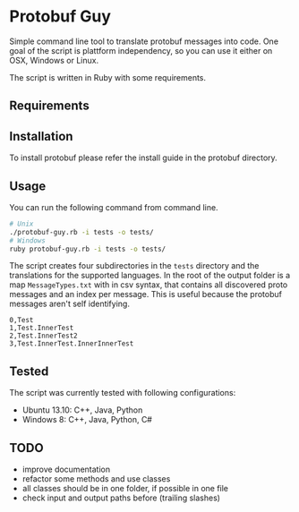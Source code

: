 Protobuf Guy
============

Simple command line tool to translate protobuf messages into code. One goal of the script is plattform independency, so you can use it either on OSX, Windows or Linux. 

The script is written in Ruby with some requirements.

## Requirements


 
## Installation

To install protobuf please refer the install guide in the protobuf directory.

## Usage

You can run the following command from command line.

```BASH
# Unix
./protobuf-guy.rb -i tests -o tests/
# Windows
ruby protobuf-guy.rb -i tests -o tests/
```

The script creates four subdirectories in the `tests` directory and the translations for the supported languages. In the root of the output folder is a map `MessageTypes.txt` with in csv syntax, that contains all discovered proto messages and an index per message. This is useful because the protobuf messages aren't self identifying.

```CSV
0,Test
1,Test.InnerTest
2,Test.InnerTest2
3,Test.InnerTest.InnerInnerTest
```

## Tested

The script was currently tested with following configurations:

 * Ubuntu 13.10: C++, Java, Python
 * Windows 8: C++, Java, Python, C#

## TODO

 * improve documentation
 * refactor some methods and use classes
 * all classes should be in one folder, if possible in one file
 * check input and output paths before (trailing slashes)
